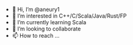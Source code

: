 - 👋 Hi, I’m @aneury1
- 👀 I’m interested in C++/C/Scala/Java/Rust/FP
- 🌱 I’m currently learning Scala
- 💞️ I’m looking to collaborate
- 📫 How to reach ...

<!---
aneury1/aneury1 is a ✨ special ✨ repository because its `README.md` (this file) appears on your GitHub profile.
You can click the Preview link to take a look at your changes.
--->
